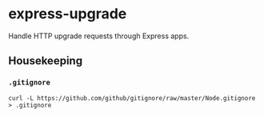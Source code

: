 # express-upgrade
Handle HTTP upgrade requests through Express apps.

## Housekeeping
### `.gitignore`
```
curl -L https://github.com/github/gitignore/raw/master/Node.gitignore > .gitignore
```
